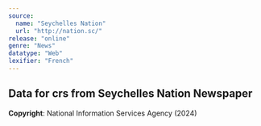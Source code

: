 ```yaml
---
source:
  name: "Seychelles Nation"
  url: "http://nation.sc/"
release: "online"
genre: "News"
datatype: "Web"
lexifier: "French"
---
```


## Data for crs from Seychelles Nation Newspaper

**Copyright**: National Information Services Agency (2024)
